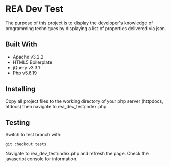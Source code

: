 # REA Dev Test

The purpose of this project is to display the developer's knowledge of programming techniques by displaying a list of properties delivered via json.

## Built With

* Apache v3.2.2
* HTML5 Boilerplate
* jQuery v3.3.1
* Php v5.6.19

## Installing

Copy all project files to the working directory of your php server (httpdocs, htdocs) then navigate to rea_dev_test/index.php.

## Testing

Switch to test branch with:

```
git checkout tests
```

Navigate to rea_dev_test/index.php and refresh the page. Check the javascript console for information.

